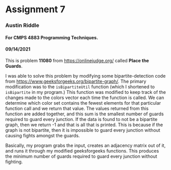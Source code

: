 # Assignment 7

### Austin Riddle

#### For CMPS 4883 Programming Techniques.

#### 09/14/2021

This is problem __11080__ from https://onlinejudge.org/ called __Place the Guards__.

I was able to solve this problem by modifying some bipartite-detection code from https://www.geeksforgeeks.org/bipartite-graph/.  The primary modification was to the ```isBipartiteUtil``` function (which I shortened to ```isBipartite``` in my program.)  This function was modified to keep track of the changes made to the colors vector each time the function is called.  We can determine which color set contains the fewest elements for that particular function call and we return that value.  The values returned from this function are added together, and this sum is the smallest number of guards required to guard every junction.  If the data is found to not be a bipartite graph, then we return -1 and that is all that is printed.  This is because if the graph is not bipartite, then it is impossible to guard every junction without causing fights amongst the guards.


Basically, my program grabs the input, creates an adjacency matrix out of it, and runs it through my modified geeksforgeeks functions.  This produces the minimum number of guards required to guard every junction without fighting.
